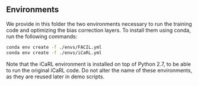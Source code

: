 ## Environments

We provide in this folder the two environments necessary to run the training code and optimizing the bias correction layers.
To install them using conda, run the following commands:

```bash
conda env create -f ./envs/FACIL.yml
conda env create -f ./envs/iCaRL.yml
```

Note that the iCaRL environment is installed on top of Python 2.7, to be able to run the original iCaRL code.
Do not alter the name of these environments, as they are reused later in demo scripts.
